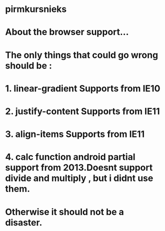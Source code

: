 # pirmkursnieks
#
# About the browser support...
# The only things that could go wrong should be :
#	1. linear-gradient Supports from IE10
#	2. justify-content Supports from IE11
#	3. align-items     Supports from IE11
#	4. calc function   android partial support from 2013.Doesnt support divide and multiply , but i didnt use them. 
# Otherwise it should not be a disaster.
